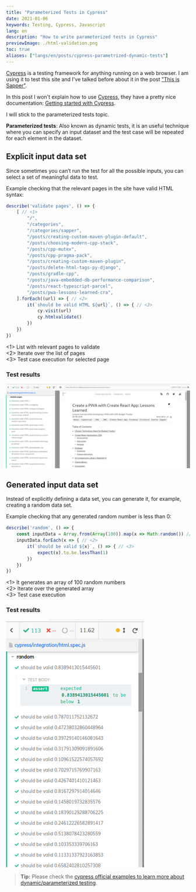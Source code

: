 ```yaml
---
title: "Parameterized Tests in Cypress"
date: 2021-01-06
keywords: Testing, Cypress, Javascript
lang: en
description: "How to write parameterized tests in Cypress"
previewImage: ./html-validation.png
toc: true
aliases: ["langs/en/posts/cypress-parametrized-dynamic-tests"]
---
```


[Cypress](https://www.cypress.io/) is a testing framework for anything running on a web browser. I am using it to test this site and I've talked before about it in the post ["This is Sapper"](https://carlosvin.github.io/posts/this-is-sapper/en#_testing).

In this post I won't explain how to use [Cypress](https://www.cypress.io/), they have a pretty nice documentation: [Getting started with Cypress](https://docs.cypress.io/guides/getting-started/installing-cypress.html).

I will stick to the parameterized tests topic.

**Parameterized tests**: Also known as dynamic tests, it is an useful technique where you can specify an input dataset and the test case will be repeated for each element in the dataset.

## Explicit input data set

Since sometimes you can’t run the test for all the possible inputs, you can select a set of meaningful data to test.

Example checking that the relevant pages in the site have valid HTML syntax:

```javascript
describe('validate pages', () => {
    [ // <1>
        "/",
        "/categories",
        "/categories/sapper",
        "/posts/creating-custom-maven-plugin-default",
        "/posts/choosing-modern-cpp-stack",
        "/posts/cpp-mutex",
        "/posts/cpp-pragma-pack",
        "/posts/creating-custom-maven-plugin",
        "/posts/delete-html-tags-py-django",
        "/posts/gradle-cpp",
        "/posts/java-embedded-db-performance-comparison",
        "/posts/react-typescript-parcel",
        "/posts/pwa-lessons-learned-cra",
    ].forEach((url) => { // <2>
        it(`should be valid HTML ${url}`, () => { // <3>
            cy.visit(url)
            cy.htmlvalidate()
        })
    })
})
```

<1> List with relevant pages to validate  
<2> Iterate over the list of pages  
<3> Test case execution for selected page

### Test results

![Test results](./html-validation.png)

## Generated input data set

Instead of explicitly defining a data set, you can generate it, for example, creating a random data set.

Example checking that any generated random number is less than 0:

```javascript
describe('random', () => {
    const inputData = Array.from(Array(100)).map(x => Math.random()) // <1>
    inputData.forEach(x => { // <2>
        it(`should be valid ${x}`, () => { // <3>
            expect(x).to.be.lessThan(1)
        })
    })
})
```

<1> It generates an array of 100 random numbers  
<2> Iterate over the generated array  
<3> Test case execution

### Test results

![Test results](./random-validation.png)

> **Tip:** Please check the [cypress official examples to learn more about dynamic/parameterized testing](https://github.com/cypress-io/cypress-example-recipes/tree/master/examples/fundamentals__dynamic-tests).

